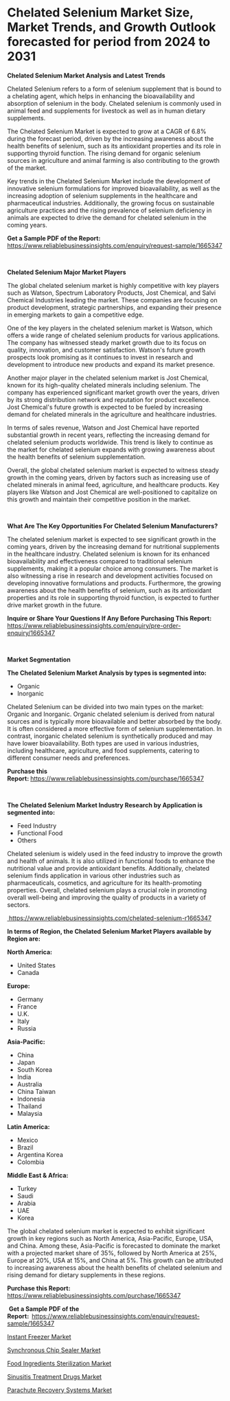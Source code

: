 <p><h1>Chelated Selenium Market Size, Market Trends, and Growth Outlook forecasted for period from 2024 to 2031</h1></p><p><strong>Chelated Selenium Market Analysis and Latest Trends</strong></p>
<p><p>Chelated Selenium refers to a form of selenium supplement that is bound to a chelating agent, which helps in enhancing the bioavailability and absorption of selenium in the body. Chelated selenium is commonly used in animal feed and supplements for livestock as well as in human dietary supplements.</p><p>The Chelated Selenium Market is expected to grow at a CAGR of 6.8% during the forecast period, driven by the increasing awareness about the health benefits of selenium, such as its antioxidant properties and its role in supporting thyroid function. The rising demand for organic selenium sources in agriculture and animal farming is also contributing to the growth of the market.</p><p>Key trends in the Chelated Selenium Market include the development of innovative selenium formulations for improved bioavailability, as well as the increasing adoption of selenium supplements in the healthcare and pharmaceutical industries. Additionally, the growing focus on sustainable agriculture practices and the rising prevalence of selenium deficiency in animals are expected to drive the demand for chelated selenium in the coming years.</p></p>
<p><strong>Get a Sample PDF of the Report:&nbsp;</strong> <a href="https://www.reliablebusinessinsights.com/enquiry/request-sample/1665347">https://www.reliablebusinessinsights.com/enquiry/request-sample/1665347</a></p>
<p>&nbsp;</p>
<p><strong>Chelated Selenium Major Market Players</strong></p>
<p><p>The global chelated selenium market is highly competitive with key players such as Watson, Spectrum Laboratory Products, Jost Chemical, and Salvi Chemical Industries leading the market. These companies are focusing on product development, strategic partnerships, and expanding their presence in emerging markets to gain a competitive edge.</p><p>One of the key players in the chelated selenium market is Watson, which offers a wide range of chelated selenium products for various applications. The company has witnessed steady market growth due to its focus on quality, innovation, and customer satisfaction. Watson's future growth prospects look promising as it continues to invest in research and development to introduce new products and expand its market presence.</p><p>Another major player in the chelated selenium market is Jost Chemical, known for its high-quality chelated minerals including selenium. The company has experienced significant market growth over the years, driven by its strong distribution network and reputation for product excellence. Jost Chemical's future growth is expected to be fueled by increasing demand for chelated minerals in the agriculture and healthcare industries.</p><p>In terms of sales revenue, Watson and Jost Chemical have reported substantial growth in recent years, reflecting the increasing demand for chelated selenium products worldwide. This trend is likely to continue as the market for chelated selenium expands with growing awareness about the health benefits of selenium supplementation.</p><p>Overall, the global chelated selenium market is expected to witness steady growth in the coming years, driven by factors such as increasing use of chelated minerals in animal feed, agriculture, and healthcare products. Key players like Watson and Jost Chemical are well-positioned to capitalize on this growth and maintain their competitive position in the market.</p></p>
<p>&nbsp;</p>
<p><strong>What Are The Key Opportunities For Chelated Selenium Manufacturers?</strong></p>
<p><p>The chelated selenium market is expected to see significant growth in the coming years, driven by the increasing demand for nutritional supplements in the healthcare industry. Chelated selenium is known for its enhanced bioavailability and effectiveness compared to traditional selenium supplements, making it a popular choice among consumers. The market is also witnessing a rise in research and development activities focused on developing innovative formulations and products. Furthermore, the growing awareness about the health benefits of selenium, such as its antioxidant properties and its role in supporting thyroid function, is expected to further drive market growth in the future.</p></p>
<p><strong>Inquire or Share Your Questions If Any Before Purchasing This Report:</strong> <a href="https://www.reliablebusinessinsights.com/enquiry/pre-order-enquiry/1665347">https://www.reliablebusinessinsights.com/enquiry/pre-order-enquiry/1665347</a></p>
<p>&nbsp;</p>
<p><strong>Market Segmentation</strong></p>
<p><strong>The Chelated Selenium Market Analysis by types is segmented into:</strong></p>
<p><ul><li>Organic</li><li>Inorganic</li></ul></p>
<p><p>Chelated Selenium can be divided into two main types on the market: Organic and Inorganic. Organic chelated selenium is derived from natural sources and is typically more bioavailable and better absorbed by the body. It is often considered a more effective form of selenium supplementation. In contrast, inorganic chelated selenium is synthetically produced and may have lower bioavailability. Both types are used in various industries, including healthcare, agriculture, and food supplements, catering to different consumer needs and preferences.</p></p>
<p><strong>Purchase this Report:&nbsp;</strong><a href="https://www.reliablebusinessinsights.com/purchase/1665347">https://www.reliablebusinessinsights.com/purchase/1665347</a></p>
<p>&nbsp;</p>
<p><strong>The Chelated Selenium Market Industry Research by Application is segmented into:</strong></p>
<p><ul><li>Feed Industry</li><li>Functional Food</li><li>Others</li></ul></p>
<p><p>Chelated selenium is widely used in the feed industry to improve the growth and health of animals. It is also utilized in functional foods to enhance the nutritional value and provide antioxidant benefits. Additionally, chelated selenium finds application in various other industries such as pharmaceuticals, cosmetics, and agriculture for its health-promoting properties. Overall, chelated selenium plays a crucial role in promoting overall well-being and improving the quality of products in a variety of sectors.</p></p>
<p><a href="https://www.reliablebusinessinsights.com/chelated-selenium-r1665347">&nbsp;https://www.reliablebusinessinsights.com/chelated-selenium-r1665347</a></p>
<p><strong>In terms of Region, the Chelated Selenium Market Players available by Region are:</strong></p>
<p>
    <p> <strong> North America: </strong>
        <ul>
            <li>United States</li>
            <li>Canada</li>
        </ul>
        </p> 
    <p> <strong> Europe: </strong>
        <ul>
            <li>Germany</li>
            <li>France</li>
            <li>U.K.</li>
            <li>Italy</li>
            <li>Russia</li>
        </ul>
        </p> 
    <p> <strong> Asia-Pacific: </strong>
        <ul>
            <li>China</li>
            <li>Japan</li>
            <li>South Korea</li>
            <li>India</li>
            <li>Australia</li>
            <li>China Taiwan</li>
            <li>Indonesia</li>
            <li>Thailand</li>
            <li>Malaysia</li>
        </ul>
        </p> 
    <p> <strong> Latin America: </strong>
        <ul>
            <li>Mexico</li>
            <li>Brazil</li>
            <li>Argentina Korea</li>
            <li>Colombia</li>
        </ul>
        </p> 
    <p> <strong> Middle East & Africa: </strong>
        <ul>
            <li>Turkey</li>
            <li>Saudi</li>
            <li>Arabia</li>
            <li>UAE</li>
            <li>Korea</li>
        </ul>
    </p>
    </p>
<p><p>The global chelated selenium market is expected to exhibit significant growth in key regions such as North America, Asia-Pacific, Europe, USA, and China. Among these, Asia-Pacific is forecasted to dominate the market with a projected market share of 35%, followed by North America at 25%, Europe at 20%, USA at 15%, and China at 5%. This growth can be attributed to increasing awareness about the health benefits of chelated selenium and rising demand for dietary supplements in these regions.</p></p>
<p><strong>Purchase this Report: </strong><a href="https://www.reliablebusinessinsights.com/purchase/1665347">https://www.reliablebusinessinsights.com/purchase/1665347</a></p>
<p>&nbsp;<strong>Get a Sample PDF of the Report:&nbsp;&nbsp;</strong><a href="https://www.reliablebusinessinsights.com/enquiry/request-sample/1665347">https://www.reliablebusinessinsights.com/enquiry/request-sample/1665347</a></p>
<p><strong></strong></p>
<p><p><a href="https://medium.com/@staceyhilll48/an-in-depth-analysis-of-the-global-instant-freezer-market-scope-and-its-rapid-growing-13-3-c3da39ab0676">Instant Freezer Market</a></p><p><a href="https://medium.com/@zayunoz657456/synchronous-chip-sealer-market-trends-and-analysis-opportunities-and-challenges-for-future-43aebb0a3c4c">Synchronous Chip Sealer Market</a></p><p><a href="https://medium.com/@henrysullivan626/global-food-ingredients-sterilization-market-share-and-growth-opportunities-and-market-size-growing-e026a4d3a5ba">Food Ingredients Sterilization Market</a></p><p><a href="https://github.com/AmbushAL/Market-Research-Report-List-1/blob/main/sinusitis-treatment-drugs-market.md">Sinusitis Treatment Drugs Market</a></p><p><a href="https://medium.com/@glovaamccray/parachute-recovery-systems-market-trends-and-analysis-opportunities-and-challenges-for-future-e65446403531">Parachute Recovery Systems Market</a></p></p>